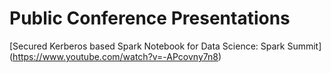 # Public Conference Presentations

[Secured Kerberos based Spark Notebook for Data Science: Spark Summit] (https://www.youtube.com/watch?v=-APcovny7n8)
